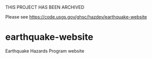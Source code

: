 THIS PROJECT HAS BEEN ARCHIVED

Please see https://code.usgs.gov/ghsc/hazdev/earthquake-website

earthquake-website
==============

Earthquake Hazards Program website
